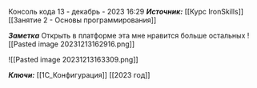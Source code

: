 
Консоль кода
 13 - декабрь - 2023  16:29 
***Источник:***  [[Курс IronSkills]] [[Занятие 2 - Основы программирования]]

***Заметка*** 
Открыть в платформе эта мне нравится больше остальных
![[Pasted image 20231213162916.png]]

![[Pasted image 20231213163309.png]]


***Ключи:*** [[1С_Конфигурация]] [[2023 год]]